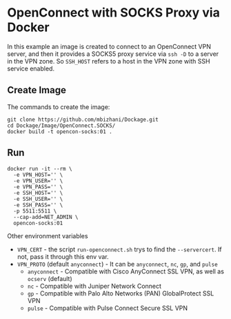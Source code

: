 # OpenConnect with SOCKS Proxy via Docker

In this example an image is created to connect to an OpenConnect VPN server,
and then it provides a SOCKS5 proxy service via `ssh -D` to a server in the VPN zone.
So `SSH_HOST` refers to a host in the VPN zone with SSH service enabled.


## Create Image

The commands to create the image:

```
git clone https://github.com/mbizhani/Dockage.git
cd Dockage/Image/OpenConnect.SOCKS/
docker build -t opencon-socks:01 .
```


## Run

```
docker run -it --rm \
  -e VPN_HOST='' \
  -e VPN_USER='' \
  -e VPN_PASS='' \
  -e SSH_HOST='' \
  -e SSH_USER='' \
  -e SSH_PASS='' \
  -p 5511:5511 \
  --cap-add=NET_ADMIN \
  opencon-socks:01
```

Other environment variables
- `VPN_CERT` - the script `run-openconnect.sh` trys to find the `--servercert`. If not, pass it through this env var.
- `VPN_PROTO` (default `anyconnect`) - It can be `anyconnect`, `nc`, `gp`, and `pulse`
  - `anyconnect` - Compatible with Cisco AnyConnect SSL VPN, as well as `ocserv` (default)
  - `nc` - Compatible with Juniper Network Connect
  - `gp` - Compatible with Palo Alto Networks (PAN) GlobalProtect SSL VPN
  - `pulse` - Compatible with Pulse Connect Secure SSL VPN